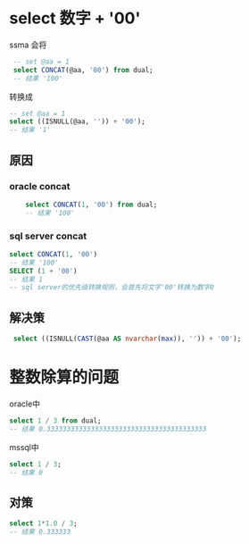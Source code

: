 # select 数字 + '00'

ssma 会将

```sql
 -- set @aa = 1
 select CONCAT(@aa, '00') from dual;
 -- 结果 '100'
```

转换成

```sql
-- set @aa = 1
select ((ISNULL(@aa, '')) + '00');
-- 结果 '1'
```

## 原因

### oracle concat

```sql
	select CONCAT(1, '00') from dual;
	-- 结果 '100'
```

### sql server concat

```sql
select CONCAT(1, '00')
-- 结果 '100'
SELECT (1 + '00')
-- 结果 1 
-- sql server的优先级转换规则，会首先将文字'00'转换为数字0
```

## 解决策

```sql
 select ((ISNULL(CAST(@aa AS nvarchar(max)), '')) + '00'); 
```

# 整数除算的问题

oracle中

```sql
select 1 / 3 from dual;
-- 结果 0.3333333333333333333333333333333333333333
```

mssql中

```sql
select 1 / 3;
-- 结果 0
```

## 对策

```sql
select 1*1.0 / 3;
-- 结果 0.333333
```


